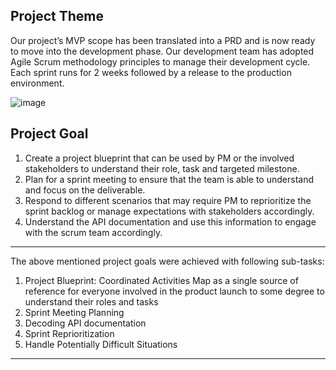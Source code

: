 ## Project Theme

Our project’s MVP scope has been translated into a PRD and is now ready to move into the development phase. 
Our development team has adopted Agile Scrum methodology principles to manage their development cycle. 
Each sprint runs for 2 weeks followed by a release to the production environment.

![image](https://user-images.githubusercontent.com/59443629/121304706-4fcb7a80-c91a-11eb-95a3-d5144ab0e4f5.png)

## Project Goal

1. Create a project blueprint that can be used by PM or the involved stakeholders to understand their role, task and targeted milestone.
2. Plan for a sprint meeting to ensure that the team is able to understand and focus on the deliverable.
3. Respond to different scenarios that may require PM to reprioritize the sprint backlog or manage expectations with stakeholders accordingly.
4. Understand the API documentation and use this information to engage with the scrum team accordingly.

---------------------------------------------------------------------------------------------------------------------------------------

The above mentioned project goals were achieved with following sub-tasks:

1. Project Blueprint: Coordinated Activities Map as a single source of reference for everyone involved in the product launch to some degree to understand their roles and tasks
2. Sprint Meeting Planning
3. Decoding API documentation
4. Sprint Reprioritization
5. Handle Potentially Difficult Situations

------------------------------------------------------------------------------------------------------------------------------------------
